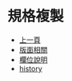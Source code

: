 # 規格複製
* [上一頁](../README.md)
* [版面相關](README#layout)
* [欄位說明](README#object-desc)
* [history](history)